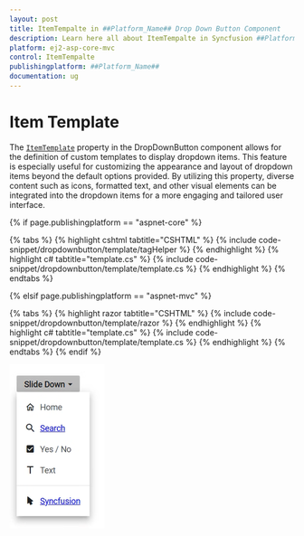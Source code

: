 ```yaml
---
layout: post
title: ItemTempalte in ##Platform_Name## Drop Down Button Component
description: Learn here all about ItemTempalte in Syncfusion ##Platform_Name## Drop Down Button component of Syncfusion Essential JS 2 and more.
platform: ej2-asp-core-mvc
control: ItemTempalte
publishingplatform: ##Platform_Name##
documentation: ug
---
```


# Item Template

The [`ItemTemplate`](https://help.syncfusion.com/cr/aspnetcore-js2/Syncfusion.EJ2.SplitButtons.DropDownButton.html#Syncfusion_EJ2_SplitButtons_DropDownButton_ItemTemplate) property in the DropDownButton component allows for the definition of custom templates to display dropdown items. This feature is especially useful for customizing the appearance and layout of dropdown items beyond the default options provided. By utilizing this property, diverse content such as icons, formatted text, and other visual elements can be integrated into the dropdown items for a more engaging and tailored user interface.

{% if page.publishingplatform == "aspnet-core" %}

{% tabs %}
{% highlight cshtml tabtitle="CSHTML" %}
{% include code-snippet/dropdownbutton/template/tagHelper %}
{% endhighlight %}
{% highlight c# tabtitle="template.cs" %}
{% include code-snippet/dropdownbutton/template/template.cs %}
{% endhighlight %}
{% endtabs %}

{% elsif page.publishingplatform == "aspnet-mvc" %}

{% tabs %}
{% highlight razor tabtitle="CSHTML" %}
{% include code-snippet/dropdownbutton/template/razor %}
{% endhighlight %}
{% highlight c# tabtitle="template.cs" %}
{% include code-snippet/dropdownbutton/template/template.cs %}
{% endhighlight %}
{% endtabs %}
{% endif %}

![Drop Down Button template](images/drop-down-menu-template.png)